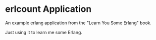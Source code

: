 erlcount Application
====================

An example erlang application from the "Learn You Some Erlang" book.

Just using it to learn me some Erlang.
